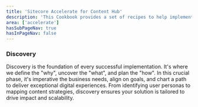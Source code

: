 ```yaml
---
title: 'Sitecore Accelerate for Content Hub'
description: 'This Cookbook provides a set of recipes to help implementing Content Hub through setup, configuration and implemenation.'
area: ['accelerate']
hasSubPageNav: true
hasInPageNav: false
---
```


### Discovery

Discovery is the foundation of every successful implementation. It's where we define the "why", uncover the "what", and plan the "how". In this crucial phase, it's imperative the business needs, align on goals, and chart a path to deliver exceptional digital experiences. From identifying user personas to mapping content strategies, discovery ensures your solution is tailored to drive impact and scalability.